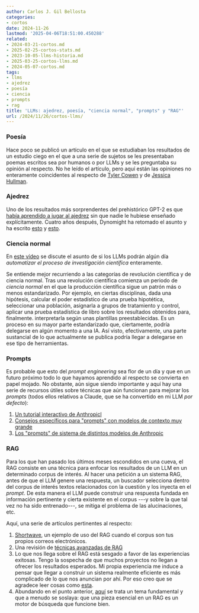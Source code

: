 ```yaml
---
author: Carlos J. Gil Bellosta
categories:
- cortos
date: 2024-11-26
lastmod: '2025-04-06T18:51:00.450288'
related:
- 2024-03-21-cortos.md
- 2025-02-25-cortos-stats.md
- 2023-10-05-llms-historia.md
- 2025-03-25-cortos-llms.md
- 2024-05-07-cortos.md
tags:
- llms
- ajedrez
- poesía
- ciencia
- prompts
- rag
title: 'LLMs: ajedrez, poesía, "ciencia normal", "prompts" y "RAG"'
url: /2024/11/26/cortos-llms/
---
```


### Poesía

Hace poco se publicó un artículo en el que se estudiaban los resultados de un estudio ciego en el que a una serie de sujetos se les presentaban poemas escritos sea por humanos o por LLMs y se les preguntaba su opinión al respecto. No he leído el artículo, pero aquí están las opiniones no enteramente coincidentes al respecto de
[Tyler Cowen](https://marginalrevolution.com/marginalrevolution/2024/11/ai-generated-poetry-is-indistinguishable-from-human-written-poetry-and-is-rated-more-favorably.html?utm_source=pocket_saves)
y de
[Jessica Hullman](https://statmodeling.stat.columbia.edu/2024/11/22/what-genre-of-writing-is-ai-generated-poetry/).

### Ajedrez

Uno de los resultados más sorprendentes del prehistórico GPT-2 es que
[había aprendido a jugar al ajedrez](https://slatestarcodex.com/2020/01/06/a-very-unlikely-chess-game/)
sin que nadie le hubiese enseñado explícitamente. Cuatro años después, Dynomight ha retomado el asunto y ha escrito [esto](https://dynomight.net/chess/) y [esto](https://dynomight.net/more-chess/).

### Ciencia normal

En
[este vídeo](https://backreaction.blogspot.com/2024/10/this-new-ai-scientist-can-fully.html)
se discute el asunto de si los LLMs podrán algún día _automatizar el proceso de investigación científica_ enteramente.

Se entiende mejor recurriendo a las categorías de revolución científica y de ciencia normal. Tras una revolución científica comienza un periodo de _ciencia normal_ en el que la producción científica sigue un patrón más o menos estandarizado. Por ejemplo, en ciertas disciplinas, dada una hipótesis, calcular el poder estadístico de una prueba hipotética, seleccionar una población, asignarla a grupos de tratamiento y control, aplicar una prueba estadística de libro sobre los resultados obtenidos para, finalmente. interpretarla según unas plantillas preestablecidas. Es un proceso en su mayor parte estandarizado que, ciertamente, podría delegarse en algún momento a una IA. Así visto, efectivamente, una parte sustancial de lo que actualmente se publica podría llegar a delegarse en ese tipo de herramientas.

### Prompts

Es probable que esto del _prompt engineering_ sea flor de un día y que en un futuro próximo todo lo que hayamos aprendido al respecto se convierta en papel mojado. No obstante, aún sigue siendo importante y aquí hay una serie de recursos útiles sobre técnicas que aún funcionan para mejorar los _prompts_ (todos ellos relativos a Claude, que se ha convertido en mi LLM _por defecto_):

1. [Un tutorial interactivo de Anthropicl](https://github.com/anthropics/courses/tree/master/prompt_engineering_interactive_tutorial)
1. [Consejos específicos para "prompts" con modelos de contexto muy grande](https://docs.anthropic.com/en/docs/build-with-claude/prompt-engineering/long-context-tips)
1. [Los "prompts" de sistema de distintos modelos de Anthropic](https://docs.anthropic.com/en/release-notes/system-prompts)

### RAG

Para los que han pasado los últimos meses escondidos en una cueva, el RAG consiste en una técnica para enfocar los resultados de un LLM en un determinado corpus de interés. Al hacer una petición a un sistema RAG, antes de que el LLM genere una respuesta, un buscador selecciona dentro del corpus de interés textos relacionados con la cuestión y los inyecta en el _prompt_. De esta manera el LLM puede construir una respuesta fundada en información pertinente y cierta existente en el corpus ---y sobre la que tal vez no ha sido entrenado---, se mitiga el problema de las alucinaciones, etc.

Aquí, una serie de artículos pertinentes al respecto:

1. [Shortwave](https://www.shortwave.com/blog/deep-dive-into-worlds-smartest-email-ai/), un ejemplo de uso del RAG cuando el corpus son tus propios correos electrónicos.
1. Una revisión de [técnicas avanzadas de RAG](https://pub.towardsai.net/advanced-rag-techniques-an-illustrated-overview-04d193d8fec6)
1. Lo que nos llega sobre el RAG está sesgado a favor de las experiencias exitosas. Tengo la sospecha de que muchos proyectos no llegan a ofrecer los resultados esperados. Mi propia experiencia me induce a pensar que llegar a construir un sistema realmente eficiente es más complicado de lo que nos anuncian por ahí. Por eso creo que se agradece leer cosas como [esta](https://towardsdatascience.com/why-your-rag-is-not-reliable-in-a-production-environment-9e6a73b3eddb).
1. Abundando en el punto anterior, [aquí](https://blog.elicit.com/search-vs-vector-db/) se trata un tema fundamental y que a menudo se soslaya: que una pieza esencial en un RAG es un motor de búsqueda que funcione bien.